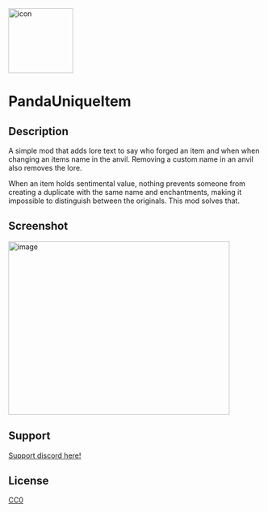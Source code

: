 <img width="128" height="128" alt="icon" src="https://github.com/user-attachments/assets/664130db-42c8-4ed7-b36e-5869d1e118e5" />

# PandaUniqueItem

## Description

A simple mod that adds lore text to say who forged an item and when when changing an items name in the anvil.
Removing a custom name in an anvil also removes the lore.

When an item holds sentimental value, nothing prevents someone  from creating a duplicate with the same name and enchantments, making it impossible to distinguish between the originals.
This mod solves that.

## Screenshot

<img width="438" height="343" alt="image" src="https://github.com/user-attachments/assets/92edcb86-761a-4795-a175-283a7aa31950" />

## Support

[Support discord here!]( https://discord.gg/3tP3Tqu983)

## License

[CC0](https://creativecommons.org/public-domain/cc0/)
